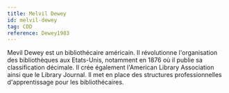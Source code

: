 ```yaml
---
title: Melvil Dewey
id: melvil-dewey
tag: CDD
reference: Dewey1983
---
```


Mevil Dewey est un bibliothécaire américain. Il révolutionne l'organisation des bibliothèques aux Etats-Unis, notamment en 1876 où il publie sa classification décimale. Il crée également l'American Library Association ainsi que le Library Journal. Il met en place des structures professionnelles d'apprentissage pour les bibliothécaires.
